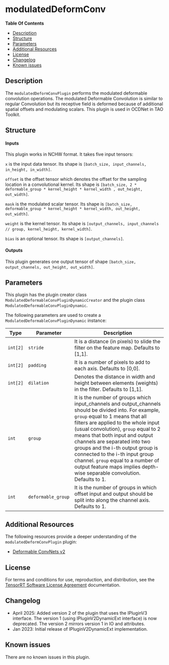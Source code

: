 # modulatedDeformConv

**Table Of Contents**
- [Description](#description)
- [Structure](#structure)
- [Parameters](#parameters)
- [Additional Resources](#additional-resources)
- [License](#license)
- [Changelog](#changelog)
- [Known issues](#known-issues)

## Description

The `modulatedDeformConvPlugin` performs the modulated deformable convolution operations. The modulated Deformable Convolution is similar to regular Convolution but its receptive field is deformed because of additional spatial offsets and modulating scalars. This plugin is used in OCDNet in TAO Toolkit.

## Structure

#### Inputs

This plugin works in NCHW format. It takes five input tensors:

`x` is the input data tensor. Its shape is `[batch_size, input_channels, in_height, in_width]`.

`offset` is the offset tensor which denotes the offset for the sampling location in a convolutional kernel.
Its shape is `[batch_size, 2 * deformable_group * kernel_height * kernel_width , out_height, out_width]`.

`mask` is the modulated scalar tensor. Its shape is `[batch_size, deformable_group * kernel_height * kernel_width, out_height, out_width]`.

`weight` is the kernel tensor. Its shape is `[output_channels, input_channels // group, kernel_height, kernel_width]`.

`bias` is an optional tensor. Its shape is `[output_channels]`.


#### Outputs

This plugin generates one output tensor of shape `[batch_size, output_channels, out_height, out_width]`.


## Parameters

This plugin has the plugin creator class `ModulatedDeformableConvPluginDynamicCreator` and the plugin class `ModulatedDeformableConvPluginDynamic`.

The following parameters are used to create a `ModulatedDeformableConvPluginDynamic` instance:

| Type    | Parameter         | Description
|---------|-------------------|--------------------------------------------------------
| `int[2]`| `stride`          | It is a distance (in pixels) to slide the filter on the feature map. Defaults to [1,1].
| `int[2]`| `padding`         | It is a number of pixels to add to each axis. Defaults to [0,0].
| `int[2]`| `dilation`        | Denotes the distance in width and height between elements (weights) in the filter. Defaults to [1,1].
| `int`   | `group`           | It is the number of groups which input_channels and output_channels should be divided into. For example, `group` equal to 1 means that all filters are applied to the whole input (usual convolution), `group` equal to 2 means that both input and output channels are separated into two groups and the i-th output group is connected to the i-th input group channel. `group` equal to a number of output feature maps implies depth-wise separable convolution. Defaults to 1.
| `int`   | `deformable_group`| It is the number of groups in which offset input and output should be split into along the channel axis. Defaults to 1.


## Additional Resources

The following resources provide a deeper understanding of the `modulatedDeformConvPlugin` plugin:

- [Deformable ConvNets v2](https://arxiv.org/pdf/1811.11168.pdf)


## License

For terms and conditions for use, reproduction, and distribution, see the [TensorRT Software License Agreement](https://docs.nvidia.com/deeplearning/sdk/tensorrt-sla/index.html) documentation.

## Changelog
- April 2025: Added version 2 of the plugin that uses the IPluginV3 interface. The version 1 (using IPluginV2DynamicExt interface) is now deprecated. The version 2 mirrors version 1 in IO and attributes.
- Jan 2023: Initial release of IPluginV2DynamicExt implementation.


## Known issues

There are no known issues in this plugin.
